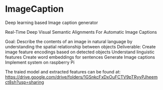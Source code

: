 # ImageCaption
Deep learning based Image caption generator

Real-Time Deep Visual Semantic Alignments For Automatic Image Captions

Goal: Describe the contents of an image in natural language by understanding the spatial relationship between objects
Deliverable: Create image feature encodings based on detected objects
Understand linguistic features
Create word embeddings for sentences
Generate Image captions
Implement system on raspberry Pi


The traied model and extracted features can be found at: https://drive.google.com/drive/folders/1GSnkcFxDxOuFCTV9pTRyyPJheemct8sh?usp=sharing

